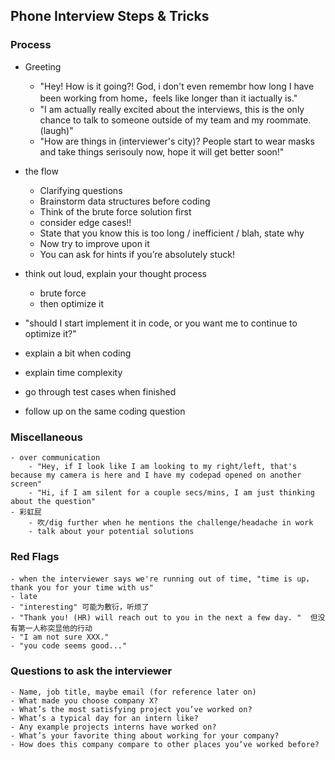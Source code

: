 ## Phone Interview Steps & Tricks
### Process
- Greeting
	- "Hey! How is it going?! God, i don't even remembr how long I have been working from home，feels like longer than it iactually is." 
	- "I am actually really excited about the interviews, this is the only chance to talk to someone outside of my team and my roommate. (laugh)"
	- "How are things in (interviewer's city)? People start to wear masks and take things serisouly now, hope it will get better soon!"

- the flow
	- Clarifying questions
	- Brainstorm data structures before coding
	- Think of the brute force solution first
	- consider edge cases!!
	- State that you know this is too long / inefficient / blah, state why
	- Now try to improve upon it
	- You can ask for hints if you’re absolutely stuck!

- think out loud, explain your thought process
	- brute force 
	- then optimize it
- "should I start implement it in code, or you want me to continue to optimize it?"
- explain a bit when coding
- explain time complexity
- go through test cases when finished
- follow up on the same coding question
	

### Miscellaneous
	- over communication
		- "Hey, if I look like I am looking to my right/left, that's because my camera is here and I have my codepad opened on another screen"
		- "Hi, if I am silent for a couple secs/mins, I am just thinking about the question"
	- 彩虹屁
		- 吹/dig further when he mentions the challenge/headache in work
		- talk about your potential solutions	

### Red Flags
    - when the interviewer says we're running out of time, "time is up，thank you for your time with us"
    - late
    - "interesting" 可能为敷衍，听烦了
    - "Thank you! (HR) will reach out to you in the next a few day. "  但没有第一人称突显他的行动
    - "I am not sure XXX."
    - "you code seems good..."


### Questions to ask the interviewer
	- Name, job title, maybe email (for reference later on)
	- What made you choose company X?
	- What’s the most satisfying project you’ve worked on?
	- What’s a typical day for an intern like?
	- Any example projects interns have worked on?
	- What’s your favorite thing about working for your company?
	- How does this company compare to other places you’ve worked before?
	